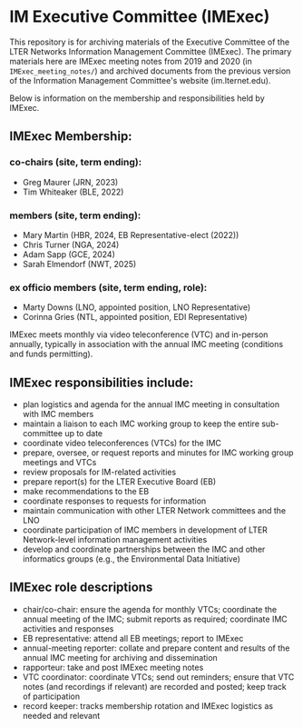 # IM Executive Committee (IMExec)

This repository is for archiving materials of the Executive Committee of the LTER Networks Information Management Committee (IMExec). The primary materials here are IMExec meeting notes from 2019 and 2020 (in `IMExec_meeting_notes/`) and archived documents from the previous version of the Information Management Committee's website (im.lternet.edu).

Below is information on the membership and responsibilities held by IMExec.

## IMExec Membership:

### co-chairs (site, term ending):
- Greg Maurer (JRN, 2023)
- Tim Whiteaker (BLE, 2022)

### members (site, term ending):
- Mary Martin (HBR, 2024, EB Representative-elect (2022))
- Chris Turner (NGA, 2024)
- Adam Sapp (GCE, 2024)
- Sarah Elmendorf (NWT, 2025)

### ex officio members (site, term ending, role):
- Marty Downs (LNO, appointed position, LNO Representative)
- Corinna Gries (NTL, appointed position, EDI Representative)

IMExec meets monthly via video teleconference (VTC) and in-person annually, typically in association with the annual IMC meeting (conditions and funds permitting).

## IMExec responsibilities include:
* plan logistics and agenda for the annual IMC meeting in consultation with IMC members
* maintain a liaison to each IMC working group to keep the entire sub-committee up to date
* coordinate video teleconferences (VTCs) for the IMC
* prepare, oversee, or request reports and minutes for IMC working group meetings and VTCs
* review proposals for IM-related activities
* prepare report(s) for the LTER Executive Board (EB)
* make recommendations to the EB
* coordinate responses to requests for information
* maintain communication with other LTER Network committees and the LNO
* coordinate participation of IMC members in development of LTER Network-level information management activities
* develop and coordinate partnerships between the IMC and other informatics groups (e.g., the Environmental Data Initiative)

## IMExec role descriptions
* chair/co-chair: ensure the agenda for monthly VTCs; coordinate the annual meeting of the IMC; submit reports as required; coordinate IMC activities and responses
* EB representative: attend all EB meetings; report to IMExec
* annual-meeting reporter: collate and prepare content and results of the annual IMC meeting for archiving and dissemination
* rapporteur: take and post IMExec meeting notes
* VTC coordinator: coordinate VTCs; send out reminders; ensure that VTC notes (and recordings if relevant) are recorded and posted; keep track of participation
* record keeper: tracks membership rotation and IMExec logistics as needed and relevant
